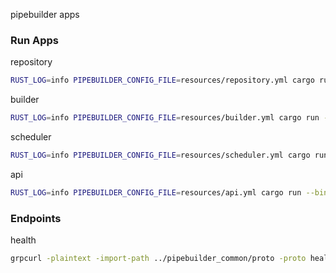pipebuilder apps
### Run Apps
repository
```sh
RUST_LOG=info PIPEBUILDER_CONFIG_FILE=resources/repository.yml cargo run --bin repository
```
builder
```sh
RUST_LOG=info PIPEBUILDER_CONFIG_FILE=resources/builder.yml cargo run --bin builder
```
scheduler
```sh
RUST_LOG=info PIPEBUILDER_CONFIG_FILE=resources/scheduler.yml cargo run --bin scheduler
```
api
```sh
RUST_LOG=info PIPEBUILDER_CONFIG_FILE=resources/api.yml cargo run --bin api
```
### Endpoints
health
```sh
grpcurl -plaintext -import-path ../pipebuilder_common/proto -proto health.proto 127.0.0.1:19000 health.Health/Health
```